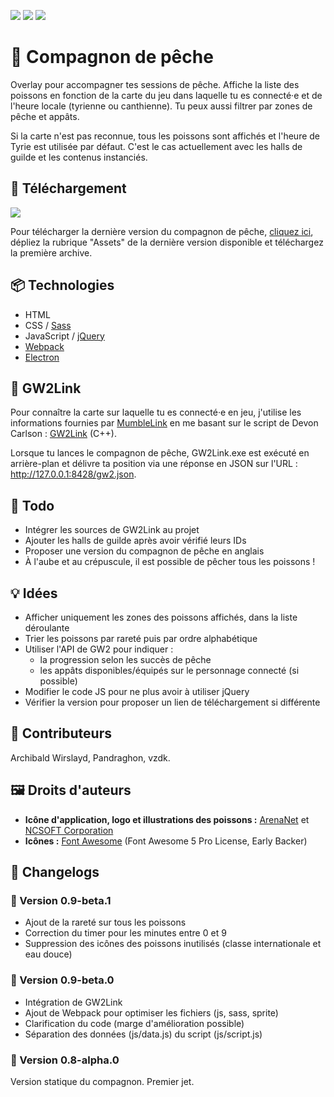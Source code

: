 ![](https://img.shields.io/badge/Linktr.ee-Thoanny-93c045?style=for-the-badge)
![](https://img.shields.io/badge/Twitch-Sub-93c045?style=for-the-badge)
![](https://img.shields.io/badge/StreamElements-Tip-93c045?style=for-the-badge)

# 🎣 Compagnon de pêche

Overlay pour accompagner tes sessions de pêche. Affiche la liste des poissons en fonction de la carte du jeu dans laquelle tu es connecté·e et de l'heure locale (tyrienne ou canthienne). Tu peux aussi filtrer par zones de pêche et appâts.

Si la carte n'est pas reconnue, tous les poissons sont affichés et l'heure de Tyrie est utilisée par défaut. C'est le cas actuellement avec les halls de guilde et les contenus instanciés.

## 💾 Téléchargement

![](https://img.shields.io/github/downloads/thoanny/fishing-companion/total?style=for-the-badge)

Pour télécharger la dernière version du compagnon de pêche, [cliquez ici](https://github.com/thoanny/fishing-companion/releases), dépliez la rubrique "Assets" de la dernière version disponible et téléchargez la première archive.

## 📦 Technologies

* HTML
* CSS / [Sass](https://sass-lang.com/)
* JavaScript / [jQuery](https://jquery.com/)
* [Webpack](https://webpack.js.org/)
* [Electron](https://www.electronjs.org/)

## 🐉 GW2Link

Pour connaître la carte sur laquelle tu es connecté·e en jeu, j'utilise les informations fournies par [MumbleLink](https://wiki.guildwars2.com/wiki/API:MumbleLink) en me basant sur le script de Devon Carlson : [GW2Link](https://github.com/Blaaguuu/GW2Link) (C++).

Lorsque tu lances le compagnon de pêche, GW2Link.exe est exécuté en arrière-plan et délivre ta position via une réponse en JSON sur l'URL : http://127.0.0.1:8428/gw2.json.

## 📑 Todo

* Intégrer les sources de GW2Link au projet
* Ajouter les halls de guilde après avoir vérifié leurs IDs
* Proposer une version du compagnon de pêche en anglais
* À l'aube et au crépuscule, il est possible de pêcher tous les poissons !

## 💡 Idées

* Afficher uniquement les zones des poissons affichés, dans la liste déroulante
* Trier les poissons par rareté puis par ordre alphabétique
* Utiliser l'API de GW2 pour indiquer :
  * la progression selon les succès de pêche
  * les appâts disponibles/équipés sur le personnage connecté (si possible)
* Modifier le code JS pour ne plus avoir à utiliser jQuery
* Vérifier la version pour proposer un lien de téléchargement si différente

## 💃 Contributeurs

Archibald Wirslayd, Pandraghon, vzdk.

## 🖼️ Droits d'auteurs

* **Icône d'application, logo et illustrations des poissons :** [ArenaNet](https://www.arena.net/) et [NCSOFT Corporation](https://ncsoft.com/)
* **Icônes :** [Font Awesome](https://fontawesome.com/) (Font Awesome 5 Pro License, Early Backer)

## 📝 Changelogs

### 🔹 Version 0.9-beta.1

* Ajout de la rareté sur tous les poissons
* Correction du timer pour les minutes entre 0 et 9
* Suppression des icônes des poissons inutilisés (classe internationale et eau douce)

### 🔹 Version 0.9-beta.0

* Intégration de GW2Link
* Ajout de Webpack pour optimiser les fichiers (js, sass, sprite)
* Clarification du code (marge d'amélioration possible)
* Séparation des données (js/data.js) du script (js/script.js)

### 🔹 Version 0.8-alpha.0

Version statique du compagnon. Premier jet.
